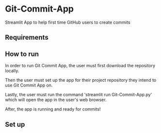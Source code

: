 # Git-Commit-App
Streamlit App to help first time GitHub users to create commits 

## Requirements

## How to run
In order to run Git Commit App, the user must first download the repository locally. 

Then the user must set up the app for their project repository they intend to use Git Commit App on. 

Lastly, the user must run the command 'streamlit run Git-Commit-App.py' which will open the app in the user's web browser. 

After, the app is running and ready for commits!

## Set up
